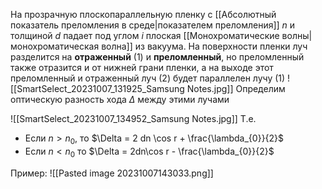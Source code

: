 На прозрачную плоскопараллельную пленку с [[Абсолютный показатель преломления в среде|показателем преломления]] $n$ и толщиной $d$ падает под углом $i$ плоская [[Монохроматические волны|монохроматическая волна]] из вакуума. На поверхности пленки луч разделится на **отраженный** (1) и **преломленный**, но преломленный также отразится и от нижней грани пленки, а на выходе этот преломленный и отраженный луч (2) будет параллелен лучу (1)
![[SmartSelect_20231007_131925_Samsung Notes.jpg]]
Определим оптическую разность хода $\Delta$ между этими лучами

![[SmartSelect_20231007_134952_Samsung Notes.jpg]]
Т.е.
- Если $n > n_{0}$, то $\Delta = 2 dn \cos r + \frac{\lambda_{0}}{2}$
- Если $n < n_{0}$ то $\Delta = 2dn\cos r - \frac{\lambda_{0}}{2}$

Пример:
![[Pasted image 20231007143033.png]]